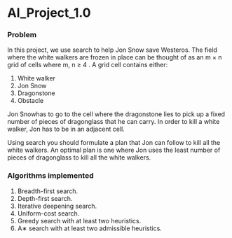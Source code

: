 # AI_Project_1.0

### Problem
In this project, we use search to help Jon Snow save Westeros. The field where
the white walkers are frozen in place can be thought of as an m × n grid of cells where
m, n ≥ 4 . A grid cell contains either:
1. White walker
2. Jon Snow 
3. Dragonstone 
4. Obstacle

Jon Snowhas to go to the cell where the dragonstone lies to pick up a fixed number of pieces
of dragonglass that he can carry. In order to kill a white walker, Jon has to be in an
adjacent cell.

Using search you should formulate a plan that Jon can follow to
kill all the white walkers. An optimal plan is one where Jon uses the least number of
pieces of dragonglass to kill all the white walkers.

### Algorithms implemented
1. Breadth-first search.
2. Depth-first search.
3. Iterative deepening search.
4. Uniform-cost search.
5. Greedy search with at least two heuristics.
6. A∗ search with at least two admissible heuristics.
